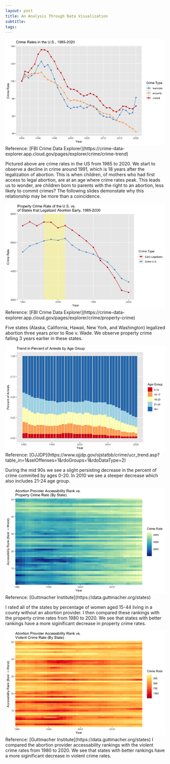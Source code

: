 ```yaml
---
layout: post
title: An Analysis Through Data Visualization
subtitle: 
tags: 
---
```


<img src="../crime_rates.jpg">
Reference: [FBI Crime Data Explorer](https://crime-data-explorer.app.cloud.gov/pages/explorer/crime/crime-trend)

Pictured above are crime rates in the US from 1985 to 2020. We start to observe a decline in crime around 1991, which is 18 years after the legalization of abortion. This is when children, of mothers who had first access to legal abortion, are at an age where crime rates peak. This leads us to wonder, are children born to parents with the right to an abortion, less likely to commit crimes? The following slides demonstate why this relationship may be more than a coincidence. 


<img src="../property_crime.jpeg">
Reference: [FBI Crime Data Explorer](https://crime-data-explorer.app.cloud.gov/pages/explorer/crime/property-crime)

Five states (Alaska, California, Hawaii, New York, and Washington) legalized abortion three years prior to Roe v. Wade. We observe property crime falling 3 years earlier in these states.

<img src="../crime_age.jpg">
Reference: [OJJDP](https://www.ojjdp.gov/ojstatbb/crime/ucr_trend.asp?table_in=1&selOffenses=1&rdoGroups=1&rdoDataType=2)

During the mid 90s we see a slight persisting decrease in the percent of crime commited by ages 0-20. In 2010 we see a steeper decrease which also includes 21-24 age group.

<img src="../access_property.jpg">
Reference: [Guttmacher Institute](https://data.guttmacher.org/states)

I rated all of the states by percentage of women aged 15-44 living in a county without an abortion provider. I then compared these rankings with the property crime rates from 1980 to 2020. We see that states with better rankings have a more siginificant decrease in property crime rates.

<img src="../access_violent.jpg">
Reference: [Guttmacher Institute](https://data.guttmacher.org/states)
I compared the abortion provider accessability rankings with the violent crime rates from 1980 to 2020. We see that states with better rankings have a more siginificant decrease in violent crime rates.